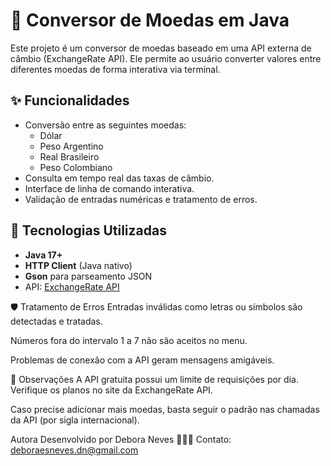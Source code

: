 # 💱 Conversor de Moedas em Java

Este projeto é um conversor de moedas baseado em uma API externa de câmbio (ExchangeRate API). Ele permite ao usuário converter valores entre diferentes moedas de forma interativa via terminal.

## ✨ Funcionalidades

- Conversão entre as seguintes moedas:
  - Dólar
  - Peso Argentino
  - Real Brasileiro
  - Peso Colombiano
- Consulta em tempo real das taxas de câmbio.
- Interface de linha de comando interativa.
- Validação de entradas numéricas e tratamento de erros.

## 🚀 Tecnologias Utilizadas

- **Java 17+**
- **HTTP Client** (Java nativo)
- **Gson** para parseamento JSON
- API: [ExchangeRate API](https://www.exchangerate-api.com/)


🛡️ Tratamento de Erros
Entradas inválidas como letras ou símbolos são detectadas e tratadas.

Números fora do intervalo 1 a 7 não são aceitos no menu.

Problemas de conexão com a API geram mensagens amigáveis.

📌 Observações
A API gratuita possui um limite de requisições por dia. Verifique os planos no site da ExchangeRate API.

Caso precise adicionar mais moedas, basta seguir o padrão nas chamadas da API (por sigla internacional).

Autora
Desenvolvido por Debora Neves 👩🏻‍💻
Contato: deboraesneves.dn@gmail.com
